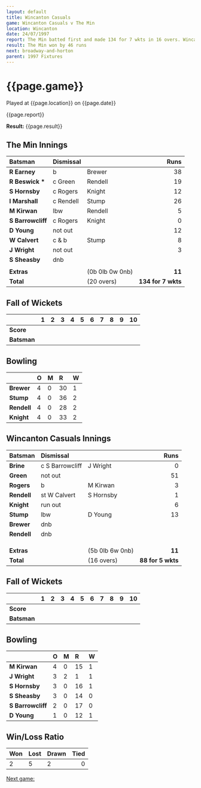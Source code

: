 ```yaml
---
layout: default
title: Wincanton Casuals
game: Wincanton Casuals v The Min
location: Wincanton
date: 24/07/1997
report: The Min batted first and made 134 for 7 wkts in 16 overs. Wincanton Casuals replied with 88 for 5 wkts in 16 overs
result: The Min won by 46 runs
next: broadway-and-horton
parent: 1997 Fixtures
---
```


# {{page.game}}

Played at {{page.location}} on {{page.date}}

{{page.report}}

**Result:** {{page.result}}

## The Min Innings

| Batsman | Dismissal |  | Runs |
|:---|:---|---|---:|
| **R Earney** | b | Brewer | 38 |
| **R Beswick &#42;** | c Green | Rendell | 19 |
| **S Hornsby** | c Rogers | Knight | 12 |
| **I Marshall** | c Rendell | Stump | 26 |
| **M Kirwan** | lbw | Rendell | 5 |
| **S Barrowcliff** | c Rogers | Knight | 0 |
| **D Young** | not out |  | 12 |
| **W Calvert** | c & b | Stump | 8 |
| **J Wright** | not out |  | 3 |
| **S Sheasby** | dnb |  |  |
|  |  |  |  |
| **Extras** | | (0b 0lb 0w 0nb) | **11** |
| **Total** | | (20 overs) | **134 for 7 wkts** |

## Fall of Wickets

| | 1 | 2 | 3 | 4 | 5 | 6 | 7 | 8 | 9 | 10 |
|---|:---:|:---:|:---:|:---:|:---:|:---:|:---:|:---:|:---:|:---:|
| **Score** |  |  |  |  |  |  |  |  |  |  |
| **Batsman** |  |  |  |  |  |  |  |  |  |  |

## Bowling

| | O | M | R | W |
|---|:---|:---|:---|:---|
| **Brewer** | 4 | 0 | 30 | 1 |
| **Stump** | 4 | 0 | 36 | 2 |
| **Rendell** | 4 | 0 | 28 | 2 |
| **Knight** | 4 | 0 | 33 | 2 |

## Wincanton Casuals Innings

| Batsman | Dismissal |  | Runs |
|:---|:---|---|---:|
| **Brine** | c S Barrowcliff | J Wright | 0 |
| **Green** | not out |  | 51 |
| **Rogers** | b | M Kirwan | 3 |
| **Rendell** | st W Calvert | S Hornsby | 1 |
| **Knight** | run out |  | 6 |
| **Stump** | lbw | D Young | 13 |
| **Brewer** | dnb |  |  |
| **Rendell** | dnb |  |  |
|  |  |  |  |
|  |  |  |  |
|  |  |  |  |
| **Extras** | | (5b 0lb 6w 0nb) | **11** |
| **Total** | | (16 overs) | **88 for 5 wkts** |

## Fall of Wickets

| | 1 | 2 | 3 | 4 | 5 | 6 | 7 | 8 | 9 | 10 |
|---|:---:|:---:|:---:|:---:|:---:|:---:|:---:|:---:|:---:|:---:|
| **Score** |  |  |  |  |  |  |  |  |  |  |
| **Batsman** |  |  |  |  |  |  |  |  |  |  |

## Bowling

| | O | M | R | W |
|---|:---|:---|:---|:---|
| **M Kirwan** | 4 | 0 | 15 | 1 |
| **J Wright** | 3 | 2 | 1 | 1 |
| **S Hornsby** | 3 | 0 | 16 | 1 |
| **S Sheasby** | 3 | 0 | 14 | 0 |
| **S Barrowcliff** | 2 | 0 | 17 | 0 |
| **D Young** | 1 | 0 | 12 | 1 |

## Win/Loss Ratio

| Won | Lost | Drawn | Tied |
|:---|:---|:---|---:|
| 2 | 5 | 2 | 0 |

[Next game:]({{page.next}})